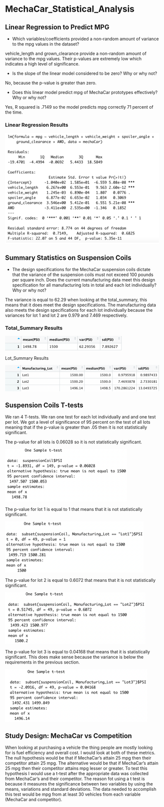 # MechaCar_Statistical_Analysis
## Linear Regression to Predict MPG
- Which variables/coefficients provided a non-random amount of variance to the mpg values in the dataset?

vehicle_length and grown_clearance provide a non-random amount of variance to the mpg values. Their p-values are extremely low which indicates a high level of significance.
- Is the slope of the linear model considered to be zero? Why or why not?

No, because the p-value is greater than zero.
- Does this linear model predict mpg of MechaCar prototypes effectively? Why or why not?

Yes, R squared is .7149 so the model predicts mpg correctly 71 percent of the time.

### Linear Regression Results


![Pic1](Images/Pic1.png)

## Summary Statistics on Suspension Coils
- The design specifications for the MechaCar suspension coils dictate that the variance of the suspension coils must not exceed 100 pounds per square inch. Does the current manufacturing data meet this design specification for all manufacturing lots in total and each lot individually? Why or why not?

The variance is equal to 62.29 when looking at the total_summary, this means that it does meet the design specifications. The manufacturing data also meets the design specifications for each lot individually because the variances for lot 1 and lot 2 are  0.979 and 7.469 respectively.

### Total_Summary Results

![Pic2](Images/Pic2.png)

Lot_Summary Results

![Pic3](Images/Pic3.png)

## Suspension Coils T-tests
We ran 4 T-tests. We ran one test for each lot individually and and one test per lot.  We got a level of significance of 95 percent on the test of all lots meaning that if the p-value is greater than .05 then it is not statistically significant.

The p-value for all lots is 0.06028 so it is not statistically significant.

![Pic4](Images/Pic4.png)

The p-value for lot 1 is equal to 1 that means that it is not statistically significant.

![Pic5](Images/Pic5.png)

The p-value for lot 2 is equal to 0.6072 that means that it is not statistically significant.

![Pic6](Images/Pic6.png)

The p-value for lot 3 is equal to 0.04168 that means that it is statistically significant. This does make sense because the variance is below the requirements in the previous section.

![Pic7](Images/Pic7.png)

## Study Design: MechaCar vs Competition
When looking at purchasing a vehicle the thing people are mostly looking for is fuel efficiency and overall cost. I would look at both of these metrics. The null hypothesis would be that if MechaCar’s attain 25 mpg then their competitor attain 25 mpg. The alternative would be that if MechaCar’s attain 25 mpg then their competitor attains mpg lesser or greater. To test this hypothesis I would use a t-test after the appropriate data was collected from MechaCar’s and their competitor. The reason fot using a t test is because it measures the significance between two variables by using the means, variations and standard deviations. The data needed to accomplish this test would be mpg from at least 30 vehicles from each variable (MechaCar and competitor).
